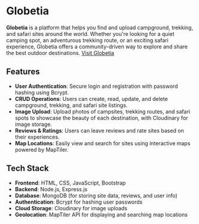 # Globetia

**Globetia** is a platform that helps you find and upload campground, trekking, and safari sites around the world. Whether you're looking for a quiet camping spot, an adventurous trekking route, or an exciting safari experience, Globetia offers a community-driven way to explore and share the best outdoor destinations.
[Visit Globetia](http://globetia.onrender.com)

## Features

- **User Authentication**: Secure login and registration with password hashing using Bcrypt.
- **CRUD Operations**: Users can create, read, update, and delete campground, trekking, and safari site listings.
- **Image Upload**: Upload photos of campsites, trekking routes, and safari spots to showcase the beauty of each destination, with Cloudinary for image storage.
- **Reviews & Ratings**: Users can leave reviews and rate sites based on their experiences.
- **Map Locations**: Easily view and search for sites using interactive maps powered by MapTiler.

## Tech Stack

- **Frontend**: HTML, CSS, JavaScript, Bootstrap
- **Backend**: Node.js, Express.js
- **Database**: MongoDB (for storing site data, reviews, and user info)
- **Authentication**: Bcrypt for hashing user passwords
- **Cloud Storage**: Cloudinary for image uploads
- **Geolocation**: MapTiler API for displaying and searching map locations


